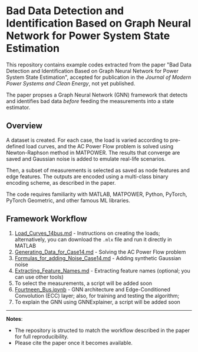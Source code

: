 # Bad Data Detection and Identification Based on Graph Neural Network for Power System State Estimation

This repository contains example codes extracted from the paper "Bad Data Detection and Identification Based on Graph Neural Network for Power System State Estimation", accepted for publication in the _Journal of Modern Power Systems and Clean Energy_, not yet published. 

The paper propses a Graph Neural Network (GNN) framework that detects and identifies bad data _before_ feeding the measurements into a state estimator. 

## Overview
A dataset is created. For each case, the load is varied according to pre-defined load curves, and the AC Power Flow problem is solved using Newton-Raphson method in MATPOWER. The results that converge are saved and Gaussian noise is added to emulate real-life scenarios. 

Then, a subset of measurements is selected as saved as node features and edge features. The outputs are encoded using a multi-class binary encoding scheme, as described in the paper. 

The code requires familiarity with MATLAB, MATPOWER, Python, PyTorch, PyTorch Geometric, and other famous ML libraries.

## Framework Workflow
1. [Load_Curves_14bus.md](Load_Curves_14bus.md) - Instructions on creating the loads; alternatively, you can download the `.mlx` file and run it directly in MATLAB
2. [Generating_Data_for_Case14.md](Generating_Data_for_Case14.md) - Solving the AC Power Flow problem
3. [Formulas_for_adding_Noise_Case14.md](Formulas_for_adding_Noise_Case14.md) - Adding synthetic Gaussian noise
4. [Extracting_Feature_Names.md](Extracting_Feature_Names.md) - Extracting feature names (optional; you can use other tools)
5. To select the measurements, a script will be added soon
6. [Fourtneen_Bus.ipynb](Fourtneen_Bus.ipynb) - GNN architecture and Edge-Conditioned Convolution (ECC) layer; also, for training and testing the algorithm;
7. To explain the GNN using GNNExplainer, a script will be added soon

----

**Notes**:
- The repository is structed to match the workflow described in the paper for full reproducibility.  
- Please cite the paper once it becomes available.
